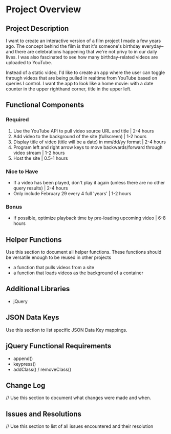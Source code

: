 # Project Overview

## Project Description
I want to create an interactive version of a film project I made a few years ago. The concept behind the film is that it's someone's birthday everyday– and there are celebrations happening that we're not privy to in our daily lives. I was also fascinated to see how many birthday-related videos are uploaded to YouTube.

Instead of a static video, I'd like to create an app where the user can toggle through videos that are being pulled in realtime from YouTube based on queries I control. I want the app to look like a home movie: with a date counter in the upper righthand corner, title in the upper left.


## Functional Components
### Required
1) Use the YouTube API to pull video source URL and title | 2-4 hours
2) Add video to the background of the site (fullscreen) | 1-2 hours
3) Display title of video (title will be a date) in mm/dd/yy format | 2-4 hours
4) Program left and right arrow keys to move backwards/forward through video stream | 1-2 hours
5) Host the site | 0.5-1 hours

### Nice to Have
* If a video has been played, don't play it again (unless there are no other query results) | 2-4 hours
* Only include February 29 every 4 full 'years' | 1-2 hours

### Bonus
* If possible, optimize playback time by pre-loading upcoming video | 6-8 hours


## Helper Functions
Use this section to document all helper functions. These functions should be versatile enough to be reused in other projects
* a function that pulls videos from a site
* a function that loads videos as the background of a container

## Additional Libraries
* jQuery

## JSON Data Keys
 Use this section to list specific JSON Data Key mappings.  

## jQuery Functional Requirements
* append()
* keypress()
* addClass() / removeClass()

## Change Log
// Use this section to document what changes were made and when.

## Issues and Resolutions
// Use this section to list of all issues encountered and their resolution

<!-- #### SAMPLE.....
**ERROR**: app.js:34 Uncaught SyntaxError: Unexpected identifier                                
**RESOLUTION**: Missing comma after first object in sources {} object -->
